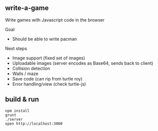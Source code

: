 ## write-a-game

Write games with Javascript code in the browser

Goal

- Should be able to write pacman

Next steps

- Image support (fixed set of images)
- Uploadable images (server encodes as Base64, sends back to client)
- Collision detection
- Walls / maze
- Save code (can rip from turtle roy)
- Error handling/view (check turtle-js)

## build & run

    npm install
    grunt
    ./server
    open http://localhost:3000
